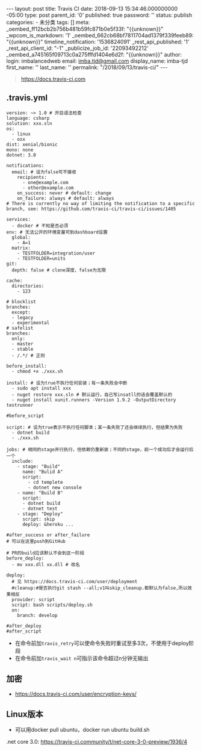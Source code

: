 --- layout: post title: Travis CI date: 2018-09-13 15:34:46.000000000 -05:00 type: post parent\_id: '0' published: true password: '' status: publish categories: - 未分类 tags: [] meta: \_oembed\_ff12bcb2b756b481b59fc871b0e5f33f: "{{unknown}}" \_wpcom\_is\_markdown: '1' \_oembed\_662cb68bf7811704ad1379f339feeb89: "{{unknown}}" timeline\_notification: '1536824091' \_rest\_api\_published: '1' \_rest\_api\_client\_id: "-1" \_publicize\_job\_id: '22093492212' \_oembed\_a745165f09713c0a275fffd1404e6d2f: "{{unknown}}" author: login: imbalancedweb email: imba.tjd@gmail.com display\_name: imba-tjd first\_name: '' last\_name: '' permalink: "/2018/09/13/travis-ci/" ---

> https://docs.travis-ci.com

.travis.yml
-----------

``` {.wp-block-code}
version: ~> 1.0 # 开启语法检查
language: csharp
solution: xxx.sln
os:
  - linux
  - osx
dist: xenial/bionic
mono: none
dotnet: 3.0

notifications:
  email: # 设为false可不接收
    recipients:
      - one@example.com
      - other@example.com
    on_success: never # default: change
    on_failure: always # default: always
# There is currently no way of limiting the notification to a specific branch, see: https://github.com/travis-ci/travis-ci/issues/1405

services:
  - docker # 不知是否必须
env: # 无法公开的环境变量可到dashboard设置
  global:
    - A=1
  matrix:
    - TESTFOLDER=integration/user
    - TESTFOLDER=units
git:
  depth: false # clone深度，false为无限

cache:
  directories:
    - 123

# blocklist
branches:
  except:
  - legacy
  - experimental
# safelist
branches:
  only:
  - master
  - stable
  - /.*/ # 正则

before_install:
  - chmod +x ./xxx.sh

install: # 设为true不执行任何安装；有一条失败会中断
  - sudo apt install xxx
  - nuget restore xxx.sln # 默认运行，自己写insatll的话会覆盖默认的
  - nuget install xunit.runners -Version 1.9.2 -OutputDirectory testrunner

#before_script

script: # 设为true表示不执行任何脚本；某一条失败了还会继续执行，但结果为失败
  - dotnet build
  - ./xxx.sh

jobs: # 相同的stage并行执行，但依赖仍重新装；不同的stage，前一个成功后才会运行后一个
  include:
    - stage: "Build"
      name: "Bulid A"
      script:
        - cd templete
        - dotnet new console
    - name: "Build B"
      script:
      - dotnet build
      - dotnet test
    - stage: "Deploy"
      script: skip
      deploy: &heroku ...

#after_success or after_failure
# 可以在这里push到GitHub

# PR的build应该默认不会到这一阶段
before_deploy:
  - mv xxx.dll xx.dll # 改名  
 
deploy:
  # 见 https://docs.travis-ci.com/user/deployment
  #cleanup:#是否执行git stash --all;v1叫skip_cleanup.都默认为false,所以效果相反
  provider: script
  script: bash scripts/deploy.sh
  on:
    branch: develop

#after_deploy
#after_script
```

-   在命令前加`travis_retry`可以使命令失败时重试至多3次，不使用于deploy阶段
-   在命令前加`travis_wait n`可指示该命令超过n分钟无输出

加密
----

-   https://docs.travis-ci.com/user/encryption-keys/

Linux版本
---------

-   可以用docker pull ubuntu，docker run ubuntu build.sh

.net core 3.0: https://travis-ci.community/t/net-core-3-0-preview/1936/4



